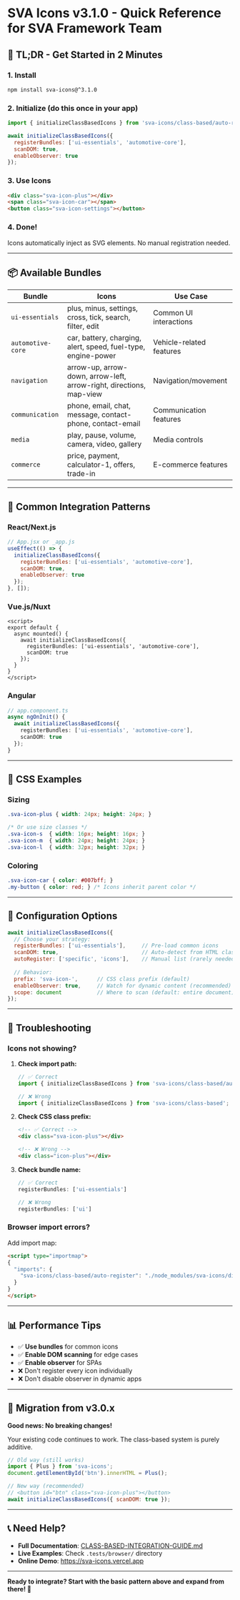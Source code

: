 # SVA Icons v3.1.0 - Quick Reference for SVA Framework Team

## 🚀 TL;DR - Get Started in 2 Minutes

### **1. Install**
```bash
npm install sva-icons@^3.1.0
```

### **2. Initialize (do this once in your app)**
```javascript
import { initializeClassBasedIcons } from 'sva-icons/class-based/auto-register';

await initializeClassBasedIcons({
  registerBundles: ['ui-essentials', 'automotive-core'],
  scanDOM: true,
  enableObserver: true
});
```

### **3. Use Icons**
```html
<div class="sva-icon-plus"></div>
<span class="sva-icon-car"></span>
<button class="sva-icon-settings"></button>
```

### **4. Done!** 
Icons automatically inject as SVG elements. No manual registration needed.

---

## 📦 Available Bundles

| Bundle | Icons | Use Case |
|--------|-------|----------|
| `ui-essentials` | plus, minus, settings, cross, tick, search, filter, edit | Common UI interactions |
| `automotive-core` | car, battery, charging, alert, speed, fuel-type, engine-power | Vehicle-related features |
| `navigation` | arrow-up, arrow-down, arrow-left, arrow-right, directions, map-view | Navigation/movement |
| `communication` | phone, email, chat, message, contact-phone, contact-email | Communication features |
| `media` | play, pause, volume, camera, video, gallery | Media controls |
| `commerce` | price, payment, calculator-1, offers, trade-in | E-commerce features |

---

## 🎯 Common Integration Patterns

### **React/Next.js**
```jsx
// App.jsx or _app.js
useEffect(() => {
  initializeClassBasedIcons({
    registerBundles: ['ui-essentials', 'automotive-core'],
    scanDOM: true,
    enableObserver: true
  });
}, []);
```

### **Vue.js/Nuxt**
```vue
<script>
export default {
  async mounted() {
    await initializeClassBasedIcons({
      registerBundles: ['ui-essentials', 'automotive-core'],
      scanDOM: true
    });
  }
}
</script>
```

### **Angular**
```typescript
// app.component.ts
async ngOnInit() {
  await initializeClassBasedIcons({
    registerBundles: ['ui-essentials', 'automotive-core'],
    scanDOM: true
  });
}
```

---

## 🎨 CSS Examples

### **Sizing**
```css
.sva-icon-plus { width: 24px; height: 24px; }

/* Or use size classes */
.sva-icon-s  { width: 16px; height: 16px; }
.sva-icon-m  { width: 24px; height: 24px; }
.sva-icon-l  { width: 32px; height: 32px; }
```

### **Coloring**
```css
.sva-icon-car { color: #007bff; }
.my-button { color: red; } /* Icons inherit parent color */
```

---

## 🔧 Configuration Options

```javascript
await initializeClassBasedIcons({
  // Choose your strategy:
  registerBundles: ['ui-essentials'],     // Pre-load common icons
  scanDOM: true,                          // Auto-detect from HTML classes
  autoRegister: ['specific', 'icons'],    // Manual list (rarely needed)
  
  // Behavior:
  prefix: 'sva-icon-',      // CSS class prefix (default)
  enableObserver: true,     // Watch for dynamic content (recommended)
  scope: document           // Where to scan (default: entire document)
});
```

---

## 🚨 Troubleshooting

### **Icons not showing?**

1. **Check import path:**
   ```javascript
   // ✅ Correct
   import { initializeClassBasedIcons } from 'sva-icons/class-based/auto-register';
   
   // ❌ Wrong
   import { initializeClassBasedIcons } from 'sva-icons/class-based';
   ```

2. **Check CSS class prefix:**
   ```html
   <!-- ✅ Correct -->
   <div class="sva-icon-plus"></div>
   
   <!-- ❌ Wrong -->
   <div class="icon-plus"></div>
   ```

3. **Check bundle name:**
   ```javascript
   // ✅ Correct
   registerBundles: ['ui-essentials']
   
   // ❌ Wrong  
   registerBundles: ['ui']
   ```

### **Browser import errors?**

Add import map:
```html
<script type="importmap">
{
  "imports": {
    "sva-icons/class-based/auto-register": "./node_modules/sva-icons/dist/class-based/esm/auto-register.js"
  }
}
</script>
```

---

## 📊 Performance Tips

- ✅ **Use bundles** for common icons
- ✅ **Enable DOM scanning** for edge cases  
- ✅ **Enable observer** for SPAs
- ❌ Don't register every icon individually
- ❌ Don't disable observer in dynamic apps

---

## 🎯 Migration from v3.0.x

**Good news: No breaking changes!** 

Your existing code continues to work. The class-based system is purely additive.

```javascript
// Old way (still works)
import { Plus } from 'sva-icons';
document.getElementById('btn').innerHTML = Plus();

// New way (recommended)
// <button id="btn" class="sva-icon-plus"></button>
await initializeClassBasedIcons({ scanDOM: true });
```

---

## 📞 Need Help?

- **Full Documentation**: [CLASS-BASED-INTEGRATION-GUIDE.md](./CLASS-BASED-INTEGRATION-GUIDE.md)
- **Live Examples**: Check `.tests/browser/` directory
- **Online Demo**: https://sva-icons.vercel.app

---

**Ready to integrate? Start with the basic pattern above and expand from there! 🚀**
